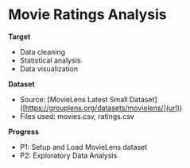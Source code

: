 # Movie Ratings Analysis

**Target**
  - Data cleaning
  - Statistical analysis
  - Data visualization <br>
  
**Dataset**
  - Source: [MovieLens Latest Small Dataset] ([https://grouplens.org/datasets/movielens/](url))
  - Files used: movies.csv, ratings.csv <br>
  
**Progress**
  - P1: Setup and Load MovieLens dataset <br>
  - P2: Exploratory Data Analysis <br>

